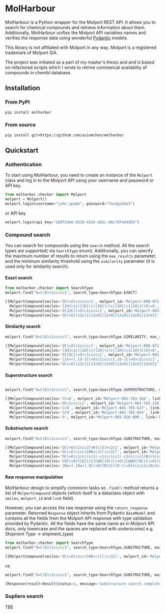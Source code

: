 
# MolHarbour

MolHarbour is a Python wrapper for the Molport REST API. It allows you to search for chemical compounds and retrieve information about them.
Additionally, MolHarbour unifies the Molport API variables names and verifies the response data using wonderful [Pydantic](https://github.com/pydantic/pydantic) models.

This library is not affiliated with Molport in any way. Molport is a registered trademark of Molport SIA.

The project was initiated as a part of my master's thesis and and is based on refactored scripts which I wrote to retrive commercial availablity of compounds in chembl database.

## Installation

### From PyPI

```bash
pip install molharbor
```

### From source

```bash
pip install git+https://github.com/asiomchen/molharbor

```

## Quickstart
### Authentication

To start using MolHarbour, you need to create an instance of the `Molport` class and log in to the Molport API using your username and password or API key.

```python
from molharbor.checker import Molport
molport = Molport()
molport.login(username="john.spade", password="fasdga34a3")
```

or API key

```python
molport.login(api_key="16072de6-d318-4324-a82c-08c7dfe64d5d")
```

### Compound search

You can search for compounds using the `search` method. All the search types are supported( via `SearchType` enum).
Additionally, you can specify the maximum number of results to return using the `max_results` parameter, and the minimum similarity threshold using the `similarity` parameter (it is used only for similarity search).


#### Exact search

```python
from molharbor.checker import SearchType
molport.find("O=C(O)c1ccccc1", search_type=SearchType.EXACT)

[[MolportCompound(smiles='OC(=O)c1ccccc1', molport_id='Molport-000-871-563', link='https://www.molport.com/shop/compound/Molport-000-871-563'),
  MolportCompound(smiles='[2H]c1c([2H])c([2H])c(c([2H])c1[2H])C(O)=O', molport_id='Molport-003-927-939', link='https://www.molport.com/shop/compound/Molport-003-927-939'),
  MolportCompound(smiles='O[13C](=O)c1ccccc1', molport_id='Molport-003-929-055', link='https://www.molport.com/shop/compound/Molport-003-929-055'),
  MolportCompound(smiles='OC(=O)[13c]1[13cH][13cH][13cH][13cH][13cH]1', molport_id='Molport-046-688-787', link='https://www.molport.com/shop/compound/Molport-046-688-787')]]

```

#### Similarity search

```python
molport.find("O=C(O)c1ccccc1", search_type=SearchType.SIMILARITY, max_results=5)

[[MolportCompound(smiles='OC(=O)c1ccccc1', molport_id='Molport-000-871-563', link='https://www.molport.com/shop/compound/Molport-000-871-563'),
  MolportCompound(smiles='[2H]c1c([2H])c([2H])c(c([2H])c1[2H])C(O)=O', molport_id='Molport-003-927-939', link='https://www.molport.com/shop/compound/Molport-003-927-939'),
  MolportCompound(smiles='O[13C](=O)c1ccccc1', molport_id='Molport-003-929-055', link='https://www.molport.com/shop/compound/Molport-003-929-055'),
  MolportCompound(smiles='[Zn++].[O-]C(=O)c1ccccc1.[O-]C(=O)c1ccccc1', molport_id='Molport-003-986-949', link='https://www.molport.com/shop/compound/Molport-003-986-949'),
  MolportCompound(smiles='OC(=O)[13c]1[13cH][13cH][13cH][13cH][13cH]1', molport_id='Molport-046-688-787', link='https://www.molport.com/shop/compound/Molport-046-688-787')]]

```

#### Superstructure search

```python

molport.find("O=C(O)c1ccccc1", search_type=SearchType.SUPERSTRUCTURE, max_results=5)

[[MolportCompound(smiles='CC=O', molport_id='Molport-001-783-184', link='https://www.molport.com/shop/compound/Molport-001-783-184'),
  MolportCompound(smiles='OCc1ccccc1', molport_id='Molport-001-783-216', link='https://www.molport.com/shop/compound/Molport-001-783-216'),
  MolportCompound(smiles='C=O', molport_id='Molport-001-785-627', link='https://www.molport.com/shop/compound/Molport-001-785-627'),
  MolportCompound(smiles='CCO', molport_id='Molport-001-785-844', link='https://www.molport.com/shop/compound/Molport-001-785-844'),
  MolportCompound(smiles='O', molport_id='Molport-003-926-090', link='https://www.molport.com/shop/compound/Molport-003-926-090')]]

```

#### Substructure search

```python
molport.find("O=C(O)c1ccccc1", search_type=SearchType.SUBSTRUCTURE, max_results=5)

[[MolportCompound(smiles='OC(=O)c1ccc2[nH]c(S)nc2c1', molport_id='Molport-000-004-519', link='https://www.molport.com/shop/compound/Molport-000-004-519'),
  MolportCompound(smiles='OC(=O)c1cc(C#N)c(Cl)cc1Cl', molport_id='Molport-051-434-827', link='https://www.molport.com/shop/compound/Molport-051-434-827'),
  MolportCompound(smiles='OC(=O)c1ccc(cc1)-c1ccc(cc1)-c1ccc(cc1)N(c1ccc(cc1)-c1ccc(cc1)-c1ccc(cc1)C(O)=O)c1ccc(cc1)-c1ccc(cc1)-c1ccc(cc1)C(O)=O', molport_id='Molport-051-434-831', link='https://www.molport.com/shop/compound/Molport-051-434-831'),
  MolportCompound(smiles='COC(=O)[C@]1(C[C@H](OC(C)=O)[C@@H](NC(C)=O)[C@@H](O1)[C@H](OC(C)=O)[C@@H](COC(C)=O)OC(C)=O)O[C@H]1[C@@H](OC(=O)c2ccccc2)[C@@H](COC(=O)c2ccccc2)O[C@@H](Oc2ccc(OC)cc2)[C@@H]1OC(=O)c1ccccc1', molport_id='Molport-051-434-926', link='https://www.molport.com/shop/compound/Molport-051-434-926'),
  MolportCompound(smiles='[Na+].[Na+].OC(=O)CN(CC([O-])=O)Cc1cc2c(Oc3cc(O)c(CN(CC(O)=O)CC([O-])=O)cc3C22OC(=O)c3ccccc23)cc1O', molport_id='Molport-051-435-130', link='https://www.molport.com/shop/compound/Molport-051-435-130')]]

```

#### Raw response manipulation

MolHarbour design to simplify commonn tasks so `.find()` method returns a list of `MolportCompound` objects (which itself is a dataclass object with `smiles`, `molport_id` and `link` field). 

However, you can access the raw response using the `return_response` parameter. Returned `Response` object inherits from Pydantic `BaseModel` and contains all the fields from the Molport API response with type validation provided by Pydantic.
All the fields have the same name as in Molport API docs, only lowercase and the spaces are replaced with underscores( e.g. Shipment Type -> shipment_type)

```python
from molharbor.checker import SearchType
molport.find("O=C(O)c1ccccc1", search_type=SearchType.SUBSTRUCTURE, max_results=1, return_response=False)

[[MolportCompound(smiles='OC(=O)c1cc(C#N)c(Cl)cc1Cl', molport_id='Molport-051-434-827', link='https://www.molport.com/shop/compound/Molport-051-434-827')]]
```
vs

```python
molport.find("O=C(O)c1ccccc1", search_type=SearchType.SUBSTRUCTURE, max_results=1, return_response=True)

[Response(result=Result(status=1, message='Substructure search completed!'), data=Data(molecules=[Molecule(id=45........
```

### Supliers search

TBE